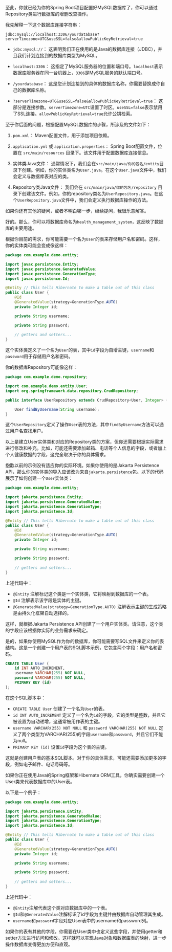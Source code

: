至此，你就已经为你的Spring Boot项目配置好MySQL数据库了，你可以通过Repository类进行数据库的增删改查操作。



我先解释一下这个数据库连接字符串：

`jdbc:mysql://localhost:3306/yourdatabase?serverTimezone=UTC&useSSL=false&allowPublicKeyRetrieval=true`

- `jdbc:mysql://`： 这表明我们正在使用的是Java的数据库连接（JDBC），并且我们计划连接到的数据库类型为MySQL。

- `localhost:3306`： 这指定了MySQL服务器的位置和端口号。`localhost`表示数据库服务器在同一台机器上，`3306`是MySQL服务的默认端口号。

- `/yourdatabase`：  这是您计划连接到的具体的数据库名称，你需要替换成你自己的数据库名称。

- `?serverTimezone=UTC&useSSL=false&allowPublicKeyRetrieval=true`： 这部分是连接参数。`serverTimezone=UTC`设置了时区。`useSSL=false`表示禁用了SSL连接。`allowPublicKeyRetrieval=true`允许公钥检索。

至于你后面的问题，根据配置MySQL数据库的步骤，所涉及的文件如下：

1. `pom.xml`： Maven配置文件，用于添加项目依赖。

2. `application.yml` 或 `application.properties`： Spring Boot配置文件，位置在 `src/main/resources` 目录下。该文件用于配置数据库连接信息。

3. 实体类Java文件： 通常情况下，我们会在`src/main/java/你的包名/entity`目录下创建。例如，你的实体类名为`User.java`。在这个`User.java`文件中，我们会定义与数据库表对应的类。

4. Repository类Java文件： 我们会在 `src/main/java/你的包名/repository` 目录下创建该文件。例如，你的repository类名为`UserRepository.java`。在这个`UserRepository.java`文件中，我们会定义执行数据库操作的方法。

如果你还有其他的疑问，或者不明白哪一步，继续提问，我很乐意解答。



好的。那么，你可以将数据库命名为`health_management_system`，这反映了数据库的主要用途。

根据你目前的需求，你可能需要一个名为`User`的表来存储用户名和密码。这样，你的实体类可能会变成像这样：

```java
package com.example.demo.entity;

import javax.persistence.Entity;
import javax.persistence.GeneratedValue;
import javax.persistence.GenerationType;
import javax.persistence.Id;

@Entity // This tells Hibernate to make a table out of this class
public class User {
    @Id
    @GeneratedValue(strategy=GenerationType.AUTO)
    private Integer id;

    private String username;

    private String password;
    
    // getters and setters...
}
```
这个实体类定义了一个名为`User`的表，其中`id`字段为自增主键，`username`和`password`用于存储用户名和密码。

你的数据库Repository可能像这样：

```java
package com.example.demo.repository;

import com.example.demo.entity.User;
import org.springframework.data.repository.CrudRepository;

public interface UserRepository extends CrudRepository<User, Integer> {

    User findByUsername(String username);
}
```
这个`UserRepository`定义了操作`User`表的方法，其中`findByUsername`方法可以通过用户名查找用户。

以上是建立User实体类和对应的Repository类的方案，但你还需要根据实际需求进行修改和补充。比如，可能还需要添加邮箱、电话等个人信息的字段，或者加上个人健康数据的字段，这完全取决于你的具体需求。



抱歉以前的示例没有适应你的实际环境。如果你使用的是Jakarta Persistence API，那么你的实体类的导入应该改为来自`jakarta.persistence`包。以下的代码展示了如何创建一个`User`实体类：

```java
package com.example.demo.entity;

import jakarta.persistence.Entity;
import jakarta.persistence.GeneratedValue;
import jakarta.persistence.GenerationType;
import jakarta.persistence.Id;

@Entity // This tells Hibernate to make a table out of this class
public class User {
    @Id
    @GeneratedValue(strategy=GenerationType.AUTO)
    private Integer id;

    private String username;

    private String password;
    
    // getters and setters...
}
```

上述代码中：

- `@Entity` 注解标记这个类是一个实体类，它将映射到数据库的一个表。
- `@Id` 注解表示该字段是实体的主键。
- `@GeneratedValue(strategy=GenerationType.AUTO)` 注解表示主键的生成策略是由持久化框架自动选择的。

这样，就根据Jakarta Persistence API创建了一个用户实体类。请注意，这个类的字段应该根据你实际的业务需求来确定。

是的，如果你使用MySQL作为你的数据库，你可能需要写SQL文件来定义你的表结构。这是一个创建一个用户表的SQL脚本示例，它包含两个字段：用户名和密码。

```sql
CREATE TABLE User (
    id INT AUTO_INCREMENT,
    username VARCHAR(255) NOT NULL,
    password VARCHAR(255) NOT NULL,
    PRIMARY KEY (id)
);
```

在这个SQL脚本中：

- `CREATE TABLE User` 创建了一个名为`User`的表。
- `id INT AUTO_INCREMENT` 定义了一个名为`id`的字段，它的类型是整数，并且它被设置为自动递增，这通常被用作表的主键。
- `username VARCHAR(255) NOT NULL` 和 `password VARCHAR(255) NOT NULL` 定义了两个类型为VARCHAR(255)的字段`username`和`password`，并且它们不能为null。
- `PRIMARY KEY (id)` 设置`id`字段为这个表的主键。

这就是创建用户表的基本SQL脚本。对于你的具体需求，可能还需要添加更多的字段，例如电子邮件、电话号码等。



如果你正在使用Java的Spring框架和Hibernate ORM工具，你确实需要创建一个User类来代表数据库中的User表。

以下是一个例子：

```java
package com.example.demo.entity;

import jakarta.persistence.Entity;
import jakarta.persistence.GeneratedValue;
import jakarta.persistence.GenerationType;
import jakarta.persistence.Id;

@Entity // This tells Hibernate to make a table out of this class
public class User {
    @Id
    @GeneratedValue(strategy=GenerationType.AUTO)
    private Integer id;

    private String username;

    private String password;
    
    // getters and setters...
}
```

上述代码中：

- `@Entity`注解代表这个类对应数据库中的一个表。
- `@Id`和`@GeneratedValue`注解标识了id字段为主键并由数据库自动管理其生成。
- `username`和`password`字段对应User表中的username和password列。

如果你的表有其他的字段，你需要在User类中也定义这些字段，并使用getter和setter方法进行访问和修改。这样就可以实现Java对象和数据库表的映射，进一步操作数据库变得更加方便和直观。